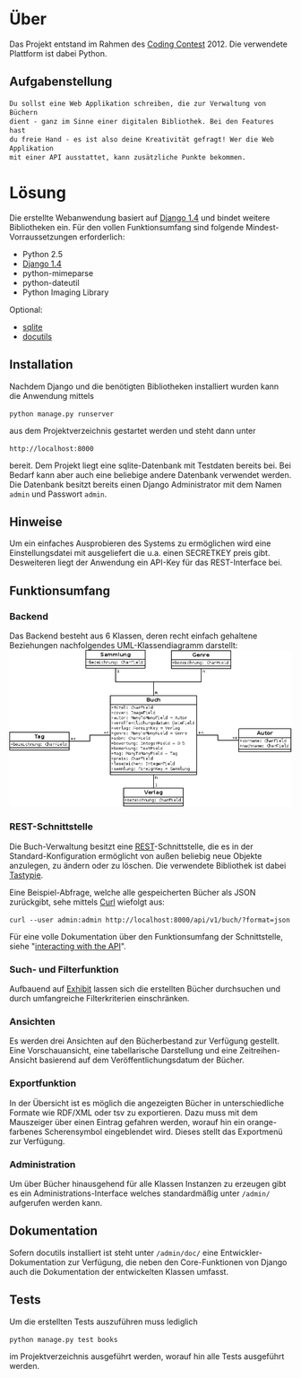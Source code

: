 # Über
Das Projekt entstand im Rahmen des [Coding Contest](http://www.coding-contest.de/) 2012. Die verwendete Plattform ist dabei Python.

## Aufgabenstellung
	Du sollst eine Web Applikation schreiben, die zur Verwaltung von Büchern 
	dient - ganz im Sinne einer digitalen Bibliothek. Bei den Features hast 
	du freie Hand - es ist also deine Kreativität gefragt! Wer die Web Applikation
	mit einer API ausstattet, kann zusätzliche Punkte bekommen.

# Lösung
Die erstellte Webanwendung basiert auf [Django 1.4](http://djangoproject.com) und bindet weitere
Bibliotheken ein. Für den vollen Funktionsumfang sind folgende Mindest-Vorraussetzungen erforderlich:

* Python 2.5
* [Django 1.4](https://www.djangoproject.com/download/)
* python-mimeparse
* python-dateutil
* Python Imaging Library

Optional:
* [sqlite](http://www.sqlite.org/)
* [docutils](http://docutils.sourceforge.net/)

## Installation
Nachdem Django und die benötigten Bibliotheken installiert wurden kann die Anwendung mittels

`python manage.py runserver`

aus dem Projektverzeichnis gestartet werden und steht dann unter 

`http://localhost:8000`

bereit. Dem Projekt liegt eine sqlite-Datenbank mit Testdaten
bereits bei. Bei Bedarf kann aber auch eine beliebige andere Datenbank verwendet werden. Die Datenbank
besitzt bereits einen Django Administrator mit dem Namen `admin` und Passwort `admin`.

## Hinweise
Um ein einfaches Ausprobieren des Systems zu ermöglichen wird eine Einstellungsdatei mit ausgeliefert
die u.a. einen SECRETKEY preis gibt. Desweiteren liegt der Anwendung ein API-Key für das REST-Interface
bei.

## Funktionsumfang

### Backend
Das Backend besteht aus 6 Klassen, deren recht einfach gehaltene Beziehungen nachfolgendes UML-Klassendiagramm darstellt:
<img src="https://github.com/kenda/codingcontest2012/raw/master/uml_classes.png" width="800px" />

### REST-Schnittstelle
Die Buch-Verwaltung besitzt eine [REST](http://de.wikipedia.org/wiki/Representational_State_Transfer)-Schnittstelle, die es in der Standard-Konfiguration ermöglicht von außen beliebig neue Objekte anzulegen, zu ändern oder zu löschen. Die verwendete Bibliothek ist dabei [Tastypie](http://tastypieapi.org/).

Eine Beispiel-Abfrage, welche alle gespeicherten Bücher als JSON zurückgibt, sehe mittels [Curl](http://curl.haxx.se/docs/httpscripting.html) wiefolgt aus:

`curl --user admin:admin http://localhost:8000/api/v1/buch/?format=json`

Für eine volle Dokumentation über den Funktionsumfang der Schnittstelle, siehe "[interacting with the API](http://readthedocs.org/docs/django-tastypie/en/latest/interacting.html)".

### Such- und Filterfunktion
Aufbauend auf [Exhibit](http://simile-widgets.org/exhibit/) lassen sich die erstellten Bücher
durchsuchen und durch umfangreiche Filterkriterien einschränken.

### Ansichten
Es werden drei Ansichten auf den Bücherbestand zur Verfügung gestellt. Eine Vorschauansicht, eine
tabellarische Darstellung und eine Zeitreihen-Ansicht basierend auf dem Veröffentlichungsdatum der
Bücher.

### Exportfunktion
In der Übersicht ist es möglich die angezeigten Bücher in unterschiedliche Formate wie RDF/XML oder 
tsv zu exportieren. Dazu muss mit dem Mauszeiger über einen Eintrag gefahren werden, worauf hin ein
orange-farbenes Scherensymbol eingeblendet wird. Dieses stellt das Exportmenü zur Verfügung.

### Administration
Um über Bücher hinausgehend für alle Klassen Instanzen zu erzeugen gibt es ein Administrations-Interface welches standardmäßig unter `/admin/` aufgerufen werden kann.

## Dokumentation
Sofern docutils installiert ist steht unter `/admin/doc/` eine Entwickler-Dokumentation zur Verfügung,
die neben den Core-Funktionen von Django auch die Dokumentation der entwickelten Klassen umfasst.

## Tests
Um die erstellten Tests auszuführen muss lediglich 

`python manage.py test books`

im Projektverzeichnis ausgeführt werden, worauf hin alle Tests ausgeführt werden.
